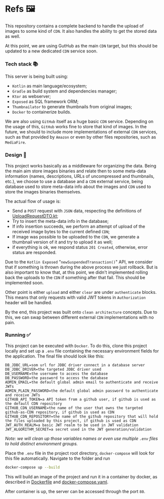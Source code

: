 # Refs 🖼

This repository contains a complete backend to handle the upload of images to some kind of `CDN`. It also handles the
ability to get the stored data as well.

At this point, we are using GutHub as the main `CDN` target, but this should be updated to a new dedicated `CDN` service
soon.

### Tech stack 📚

This server is being built using:

- `Kotlin` as main language/ecosystem;
- `Gradle` as build system and dependencies manager;
- `Ktor` as webserver;
- `Exposed` as SQL framework ORM;
- `Thumbnailator` to generate thumbnails from original images;
- `Docker` to containerize builds.

We are also using `GitHub` itself as a huge basic `CDN` service. Depending on the usage of this, `GitHub` works fine
to store that kind of images. In the future, we should to include more implementations of external `CDN` services, such
as that provided by `Amazon` or even by other files repositories, such as `MediaFire`.

### Design 📘

This project works basically as a middleware for organizing the data. Being the main aim store images binaries and
relate then to some meta-data information (names, descriptions, URLs of uncompressed and thumbnails, etc.), we choose to
use a database and a `CDN` external service, being database used to store meta-data info about the images and `CDN` used
to store the images binaries themselves.

The actual flow of usage is:
- Send a `POST` request with `JSON` data, respecting the definitions of [UploadRequestDTO.kt](backend%2Fsrc%2Fmain%2Fkotlin%2Fcom%2Flucasalfare%2Fflrefs%2Fmain%2Fdomain%2Fmodel%2Fdto%2FUploadRequestDTO.kt);
- Try to insert the meta-data info in the database;
- If info insertion succeeds, we perform an attempt of upload of the received image bytes to the current defined `CDN`;
- If image was possible to be uploaded to the `CDN`, we generate a thumbnail version of it and try to upload it as well;
- if everything is ok, we respond status `201 Created`, otherwise, error status are responded.

Due to the `Kotlin Exposed` "`newSuspendedTransaction()`" API, we consider that if something is thrown during the above
process we just rollback. But is also important to know that, at this point, we didn't implemented rolling back the
uploads to the `CDN` if something after that fail. This should be implemented soon.

Other point is either `upload` and either `clear` are under `authenticate` blocks. This means that only requests with
valid JWT tokens in `Authorization` header will be handled.

By the end, this project was built onto `clean architecture` concepts. Due to this, we can swap between different
external `CDN` implementations with no pain.

### Running ✅

This project can be executed with `Docker`. To do this, clone this project locally and set up a `.env` file
containing the necessary environment fields for the application. The final file should look like this:

```properties
DB_JDBC_URL=som url for JDBC driver connect in a database server 
DB_JDBC_DRIVER=the targeted JDBC driver used
DB_USERNAME=the username to access the database
DB_PASSWORD=the password to access the database
ADMIN_EMAIL=the default global admin email to authenticate and receive JWTs
ADMIN_PLAIN_PASSWORD=the default global admin password to authenticate and receive JWTs
GITHUB_API_TOKEN=a API token from a github user, if github is used as the default CDN repository
GITHUB_CDN_USERNAME=the name of the user that owns the targeted github-as-CDN repository, if github is used as CDN
GITHUB_CDN_REPOSITORY=the name of the github repository that will hold the files uploaded by this project, if github is used as CDN 
JWT_AUTH_REALM=a basic JWT realm to be used in JWT validation
JWT_ALGORITHM_SECRET=a secret used in the JWT generation/validation
```
_Note: we will clean up those variables names or even use multiple `.env` files to hold distinct environment groups._

Place the `.env` file in the project root directory, `docker-compose` will look for this file automatically. Navigate to
the folder and run

```sh
docker-compose up --build
```

This will build an image of the project and run it in a container by
docker, as described in [Dockerfile](Dockerfile) and [docker-compose.yaml](docker-compose.yaml).

After container is up, the server can be accessed through the port `80`.